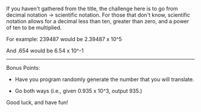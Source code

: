 If you haven't gathered from the title, the challenge here is to go from decimal notation -> scientific notation.  For those that don't know, scientific notation allows for a decimal less than ten, greater than zero, and a power of ten to be multiplied.

For example: 239487 would be 2.39487 x 10^5

And .654 would be 6.54 x 10^-1

_____________

Bonus Points:

* Have you program randomly generate the number that you will translate.

* Go both ways (i.e., given 0.935 x 10^3, output 935.)

Good luck, and have fun!
